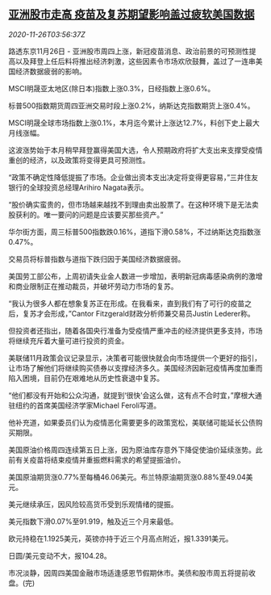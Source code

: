 <!--1606364597000-->
[亚洲股市走高 疫苗及复苏期望影响盖过疲软美国数据](https://cn.reuters.com/article/asia-financial-markets-1126-thur-idCNKBS286097)
------

<div><i>2020-11-26T03:56:37Z</i></div><p>路透东京11月26日 - 亚洲股市周四上涨，新冠疫苗消息、政治前景的可预测性提高以及拜登上任后料将推出经济刺激，这些因素令市场欢欣鼓舞，盖过了一连串美国经济数据疲弱的影响。</p><p>MSCI明晟亚太地区(除日本)指数上涨0.3%，日经指数上涨0.6%。</p><p>标普500指数期货周四亚洲交易时段上涨0.2%，纳斯达克指数期货上涨0.4%。</p><p>MSCI明晟全球市场指数上涨0.1%，本月迄今累计上涨达12.7%，料创下史上最大月线涨幅。</p><p>这波涨势始于本月稍早拜登赢得美国大选，令人预期政府将扩大支出来支撑受疫情重创的经济，以及政策将变得更具可预测性。</p><p>“政策不确定性降低提振了市场。企业做出资本支出决定将变得更容易，”三井住友银行的全球投资总经理Arihiro Nagata表示。</p><p>“股价确实蛮贵的，但市场越来越找不到理由卖出股票了。在这种环境下是无法卖股获利的。唯一要问的问题是应该要买那些资产。”</p><p>华尔街方面，周三标普500指数跌0.16%，道指下滑0.58%，不过纳斯达克指数涨0.47%。</p><p>交易员将标普指数与道指下跌归因于美国经济数据疲弱。</p><p>美国劳工部公布，上周初请失业金人数进一步增加，表明新冠病毒感染病例的激增和商业限制正在推动裁员，并破坏劳动力市场的复苏。</p><p>“我认为很多人都在想象复苏正在形成。在我看来，直到我们有了可行的疫苗之后，复苏才会形成，”Cantor Fitzgerald财政分析师兼交易员Justin Lederer称。</p><p>但投资者还指出，随着各国央行准备为受疫情严重冲击的经济提供更多支持，市场将继续充斥着大量可进行投资的资金。</p><p>美联储11月政策会议记录显示，决策者可能很快就会向市场提供一个更好的指引，让市场了解他们将继续购买债券以支撑经济多久。美国经济因新冠疫情再度加重而陷入困境，目前仍在艰难地从历史性衰退中复苏。</p><p>“他们都没有开始和公众沟通，就提到‘很快’会这么做，这有点不合时宜，”摩根大通驻纽约的首席美国经济学家Michael Feroli写道。</p><p>他补充道，如果委员们认为疫情恶化需要更多的政策宽松，美联储可能延长公债购买期限。</p><p>美国原油价格周四连续第五日上涨，因为原油库存意外下降促使油价延续涨势。此前有关疫苗将结束疫情并重振燃料需求的希望提振油价。</p><p>美国原油期货涨0.77%至每桶46.06美元。布兰特原油期货涨0.88%至49.04美元。</p><p>美元继续承压，因风险较高货币受到乐观情绪的提振。</p><p>美元指数下滑0.07%至91.919，触及近三个月来最低。</p><p>欧元持稳在1.1925美元，英镑亦持于近三个月高点附近，报1.3391美元。</p><p>日圆/美元变动不大，报104.28。</p><p>市况淡静，因周四美国金融市场适逢感恩节假期休市。美债和股市周五将提前收盘。(完)</p>
